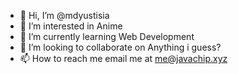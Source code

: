 - 👋 Hi, I’m @mdyustisia
- 👀 I’m interested in Anime
- 🌱 I’m currently learning Web Development
- 💞️ I’m looking to collaborate on Anything i guess?
- 📫 How to reach me email me at me@javachip.xyz

<!---
mdyustisia/mdyustisia is a ✨ special ✨ repository because its `README.md` (this file) appears on your GitHub profile.
You can click the Preview link to take a look at your changes.
--->
